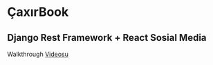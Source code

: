 <h1>ÇaxırBook</h1>
<h2>Django Rest Framework + React Sosial Media</h2>
Walkthrough <a href="https://www.youtube.com/watch?v=vON92Vosf_M">Videosu</a>

